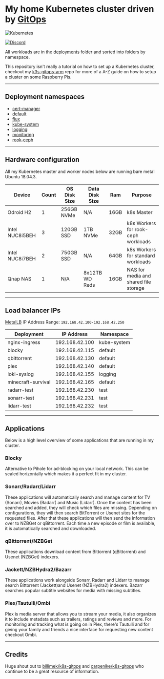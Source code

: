 # My home Kubernetes cluster driven by [GitOps](https://www.weave.works/blog/what-is-gitops-really)

![Kubernetes](https://i.imgur.com/p1RzXjQ.png)

[![Discord](https://img.shields.io/badge/discord-chat-7289DA.svg?maxAge=60&style=flat-square)](https://discord.gg/hk58BZV)

All workloads are in the [deployments](./deployments/) folder and sorted into folders by namespace. 

This repository isn't really a tutorial on how to set up a Kubernetes cluster, checkout my [k3s-gitops-arm](https://github.com/onedr0p/k3s-gitops-arm) repo for more of a A-Z guide on how to setup a cluster on some Raspberry Pis.

---

## Deployment namespaces

- [cert-manager](./deployments/cert-manager)
- [default](./deployments/default)
- [flux](./deployments/flux)
- [kube-system](./deployments/kube-system)
- [logging](./deployments/logging)
- [monitoring](./deployments/monitoring)
- [rook-ceph](./deployments/rook-ceph)

---

## Hardware configuration

All my Kubernetes master and worker nodes below are running bare metal Ubuntu 18.04.3.

|Device         |Count  |OS Disk Size|Data Disk Size|Ram    |Purpose                              |
|---------------|-------|------------|--------------|-------|-------------------------------------|
|Odroid H2      |1      |256GB NVMe  |N/A           |16GB   |k8s Master                           |
|Intel NUC8i5BEH|3      |120GB SSD   |1TB NVMe      |32GB   |k8s Workers for rook-ceph workloads  |
|Intel NUC8i7BEH|2      |750GB SSD   |N/A           |64GB   |k8s Workers for standard workloads   |
|Qnap NAS       |1      |N/A         |8x12TB WD Reds|16GB   |NAS for media and shared file storage|

---

## Load balancer IPs

[MetalLB](https://metallb.universe.tf/) IP Address Range: `192.168.42.100-192.168.42.250`

|Deployment            |IP Address    |Namespace  |
|----------------------|--------------|-----------|
|nginx-ingress         |192.168.42.100|kube-system|
|blocky                |192.168.42.115|default    |
|qbittorrent           |192.168.42.130|default    |
|plex                  |192.168.42.140|default    |
|loki-syslog           |192.168.42.155|logging    |
|minecraft-survival    |192.168.42.165|default    |
|radarr-test           |192.168.42.230|test       |
|sonarr-test           |192.168.42.231|test       |
|lidarr-test           |192.168.42.232|test       |

---

## Applications

Below is a high level overview of some applications that are running in my cluster.

### Blocky

Alternative to Pihole for ad-blocking on your local network. This can be scaled horizontally which makes it a perfect fit in my cluster.

### Sonarr/Radarr/Lidarr

These applications will automatically search and manage content for TV (Sonarr), Movies (Radarr) and Music (Lidarr). Once the content has been searched and added, they will check which files are missing. Depending on configurations, they will then search BitTorrent or Usenet sites for the requested files. After that these applications will then send the information over to NZBGet or qBittorrent. Each time a new episode or film is available, it is automatically searched and downloaded.

### qBittorrent/NZBGet

These applications download content from Bittorrent (qBittorrent) and Usenet (NZBGet) indexers.

### Jackett/NZBHydra2/Bazarr

These applications work alongside Sonarr, Radarr and Lidarr to manage search Bittorrent (Jackett)and Usenet (NZBHydra2) indexers. Bazarr searches popular subtitle websites for media with missing subtitles.

### Plex/Tautulli/Ombi

Plex is media server that allows you to stream your media, it also organizes it to include metadata such as trailers, ratings and reviews and more. For monitoring and tracking what is going on in Plex, there's Tautulli and for giving your family and friends a nice interface for requesting new content checkout Ombi.

---

## Credits

Huge shout out to [billimek/k8s-gitops](https://github.com/billimek/k8s-gitops) and [carpenike/k8s-gitops](https://github.com/carpenike/k8s-gitops) who continue to be a great resource of information.